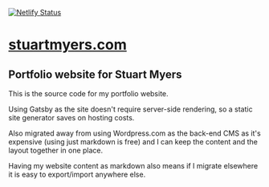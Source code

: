 [![Netlify Status](https://api.netlify.com/api/v1/badges/1a9f592f-9787-4a25-a24b-dc01f58a0565/deploy-status)](https://app.netlify.com/sites/clever-bohr-d6b52c/deploys)

# [stuartmyers.com](https://stuartmyers.com/)

## Portfolio website for Stuart Myers

This is the source code for my portfolio website.

Using Gatsby as the site doesn't require server-side rendering, so a static site generator saves on hosting costs.

Also migrated away from using Wordpress.com as the back-end CMS as it's expensive (using just markdown is free) and I can keep the content and the layout together in one place.

Having my website content as markdown also means if I migrate elsewhere it is easy to export/import anywhere else.

